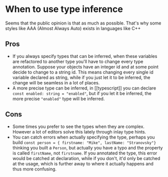 # When to use type inference
Seems that the public opinion is that as much as possible. That's why some styles like AAA (Almost Always Auto) exists in languages like C++

## Pros
* If you always specify types that can be inferred, when these variables are refactored to another type you'll have to change every type annotation. Suppose your objects have an integer id and at some point decide to change to a string id. This means changing every single id variable declared as string, while if you just let it to be inferred, the change will be seamless in a lot of places.
* A more precise type can be inferred, in [[typescript]] you can declare `const enabled: string = "enabled"`, but if you let it be inferred, the more precise `"enabled"` type will be inferred.

## Cons
* Some times you prefer to see the types when they are complex. However a lot of editors solve this lately through inlay type hints.
* You can catch errors when actually specifying the type, perhaps you build `const person = { firstname: "Mike", lastName: "Stranovsky"}` thinking you built a `Person`, but actually you have a typo and the property is called `firstName`, not `firstname`. If you annotated the type, this error would be catched at declaration, while if you don't, it'd only be catched at the usage, which is further away to where it actually happens and thus more confusing.
